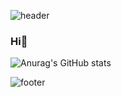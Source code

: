 ![header](https://capsule-render.vercel.app/api?type=waving&color=gradient&height=300&section=header&text=Yeji's%20space&fontSize=90)

### Hi👋
![Anurag's GitHub stats](https://github-readme-stats.vercel.app/api?username=yejify&show_icons=true&theme=cobalt#gh-dark-mode-only)
<!--
**yejify/yejify** is a ✨ _special_ ✨ repository because its `README.md` (this file) appears on your GitHub profile.

Here are some ideas to get you started:

- 🔭 I’m currently working on ...
- 🌱 I’m currently learning ...
- 👯 I’m looking to collaborate on ...
- 🤔 I’m looking for help with ...
- 💬 Ask me about ...
- 📫 How to reach me: ...
- 😄 Pronouns: ...
- ⚡ Fun fact: ...
-->
![footer](https://capsule-render.vercel.app/api?type=waving&color=gradient&height=100&section=footer)
